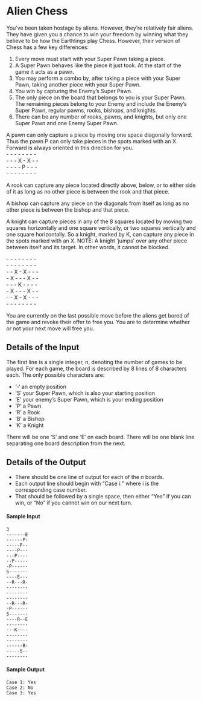 # **Alien Chess**
You’ve been taken hostage by aliens. However, they’re relatively fair aliens. They have given you a
chance to win your freedom by winning what they believe to be how the Earthlings play Chess.
However, their version of Chess has a few key differences:

1. Every move must start with your Super Pawn taking a piece.
2. A Super Pawn behaves like the piece it just took. At the start of the game it acts as a pawn.
3. You may perform a combo by, after taking a piece with your Super Pawn, taking another piece
with your Super Pawn.
4. You win by capturing the Enemy’s Super Pawn.
5. The only piece on the board that belongs to you is your Super Pawn. The remaining pieces
belong to your Enemy and include the Enemy’s Super Pawn, regular pawns, rooks, bishops, and
knights.
6. There can be any number of rooks, pawns, and knights, but only one Super Pawn and one Enemy Super Pawn.

A pawn can only capture a piece by moving one
space diagonally forward. Thus the pawn P can
only take pieces in the spots marked with an X.
Forward is always oriented in this direction for
you.  
\- - - - - - - -  
\- - - X - X - -  
\- - - - P - - -  
\- - - - - - - -  

A rook can capture any piece located directly above, below, or to either side of it as long as no other
piece is between the rook and that piece.

A bishop can capture any piece on the diagonals from itself as long as no other piece is between the
bishop and that piece.

A knight can capture pieces in any of the 8 squares located by
moving two squares horizontally and one square vertically, or two
squares vertically and one square horizontally. So a knight, marked
by K, can capture any piece in the spots marked with an X.
NOTE: A knight ‘jumps’ over any other piece between itself and its
target. In other words, it cannot be blocked.

\- - - - - - - -   
\- - - - - - - -  
\- - X - X - - -  
\- X - - - X - -  
\- - - K - - - -  
\- X - - - X - -  
\- - X - X - - -  
\- - - - - - - -  

You are currently on the last possible move before the aliens get bored of the game and revoke their
offer to free you. You are to determine whether or not your next move will free you.

## **Details of the Input**

The first line is a single integer, *n*, denoting the number of games to be played. For each game, the board
is described by 8 lines of 8 characters each. The only possible characters are:

- ‘-‘ an empty position  
- ‘S’ your Super Pawn, which is also your starting position  
- ‘E’ your enemy’s Super Pawn, which is your ending position  
- ‘P’ a Pawn  
- ‘R’ a Rook  
- ‘B’ a Bishop  
- ‘K’ a Knight

There will be one ‘S’ and one ‘E’ on each board. There will be one blank line separating one board
description from the next.

## **Details of the Output**
- There should be one line of output for each of the *n* boards.
- Each output line should begin with “Case i:” where i is the corresponding case number.
- That should be followed by a single space, then either “Yes”
if you can win, or “No” if you cannot win on our next turn.

#### **Sample Input**
```
3
-------E
------P-
-----P--
----P---
---P----
--P-----
-P------
S-------
----E---
--R---R-
--------
--------
--------
--R---R-
-P------
S-------
----R--E
--------
---K----
--------
--------
------B-
-----S--
--------
```
#### **Sample Output**
```
Case 1: Yes
Case 2: No
Case 3: Yes
```